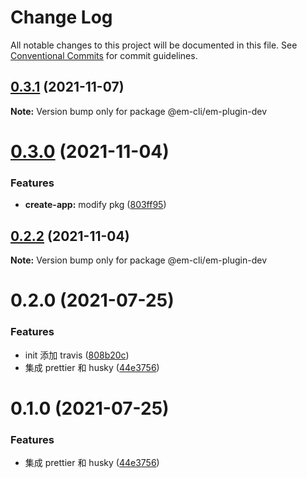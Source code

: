 # Change Log

All notable changes to this project will be documented in this file.
See [Conventional Commits](https://conventionalcommits.org) for commit guidelines.

## [0.3.1](https://github.com/edisonLzy/mono-cli/compare/@em-cli/em-plugin-dev@0.3.0...@em-cli/em-plugin-dev@0.3.1) (2021-11-07)

**Note:** Version bump only for package @em-cli/em-plugin-dev

# [0.3.0](https://github.com/edisonLzy/mono-cli/compare/@em-cli/em-plugin-dev@0.2.2...@em-cli/em-plugin-dev@0.3.0) (2021-11-04)

### Features

- **create-app:** modify pkg ([803ff95](https://github.com/edisonLzy/mono-cli/commit/803ff95fcba3816e49a99ea037b69b0ba7ca1f32))

## [0.2.2](https://github.com/edisonLzy/mono-cli/compare/@em-cli/em-plugin-dev@0.2.1...@em-cli/em-plugin-dev@0.2.2) (2021-11-04)

**Note:** Version bump only for package @em-cli/em-plugin-dev

# 0.2.0 (2021-07-25)

### Features

- init 添加 travis ([808b20c](https://github.com/edisonLzy/mono-cli/commit/808b20cbfa01e520a59259d8471b4a959bd721da))
- 集成 prettier 和 husky ([44e3756](https://github.com/edisonLzy/mono-cli/commit/44e3756b822d96636eb0a4911c003c364e8db7d8))

# 0.1.0 (2021-07-25)

### Features

- 集成 prettier 和 husky ([44e3756](https://github.com/edisonLzy/mono-cli/commit/44e3756b822d96636eb0a4911c003c364e8db7d8))
